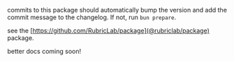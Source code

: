 commits to this package should automatically bump the version and add the commit message to the changelog. If not, run `bun prepare`.

see the [https://github.com/RubricLab/package](@rubriclab/package) package.

better docs coming soon!